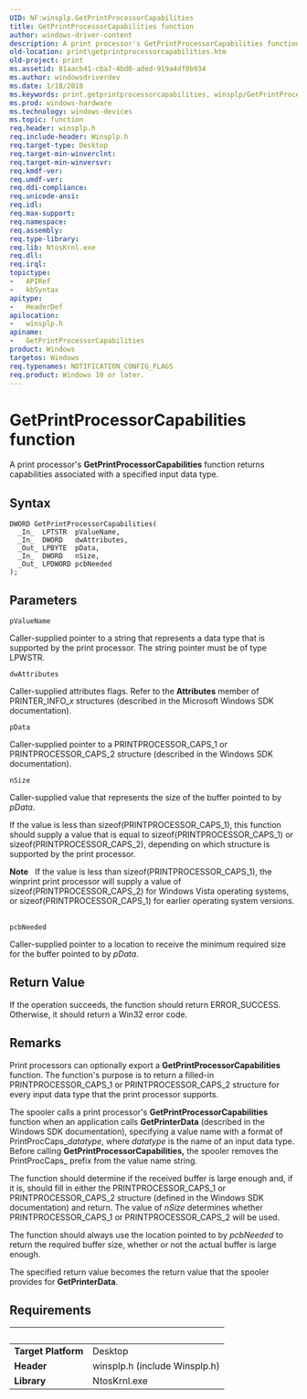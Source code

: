 ```yaml
---
UID: NF:winsplp.GetPrintProcessorCapabilities
title: GetPrintProcessorCapabilities function
author: windows-driver-content
description: A print processor's GetPrintProcessorCapabilities function returns capabilities associated with a specified input data type.
old-location: print\getprintprocessorcapabilities.htm
old-project: print
ms.assetid: 81aacb41-cba7-4bd0-aded-919a4df0b934
ms.author: windowsdriverdev
ms.date: 1/18/2018
ms.keywords: print.getprintprocessorcapabilities, winsplp/GetPrintProcessorCapabilities, spoolfnc_4ca0ae34-060f-4144-91de-a2556d1b5261.xml, GetPrintProcessorCapabilities, GetPrintProcessorCapabilities function [Print Devices]
ms.prod: windows-hardware
ms.technology: windows-devices
ms.topic: function
req.header: winsplp.h
req.include-header: Winsplp.h
req.target-type: Desktop
req.target-min-winverclnt: 
req.target-min-winversvr: 
req.kmdf-ver: 
req.umdf-ver: 
req.ddi-compliance: 
req.unicode-ansi: 
req.idl: 
req.max-support: 
req.namespace: 
req.assembly: 
req.type-library: 
req.lib: NtosKrnl.exe
req.dll: 
req.irql: 
topictype:
-	APIRef
-	kbSyntax
apitype:
-	HeaderDef
apilocation:
-	winsplp.h
apiname:
-	GetPrintProcessorCapabilities
product: Windows
targetos: Windows
req.typenames: NOTIFICATION_CONFIG_FLAGS
req.product: Windows 10 or later.
---
```



# GetPrintProcessorCapabilities function
A print processor's <b>GetPrintProcessorCapabilities</b> function returns capabilities associated with a specified input data type.

## Syntax

````
DWORD GetPrintProcessorCapabilities(
  _In_  LPTSTR  pValueName,
  _In_  DWORD   dwAttributes,
  _Out_ LPBYTE  pData,
  _In_  DWORD   nSize,
  _Out_ LPDWORD pcbNeeded
);
````

## Parameters

`pValueName`

Caller-supplied pointer to a string that represents a data type that is supported by the print processor. The string pointer must be of type LPWSTR.

`dwAttributes`

Caller-supplied attributes flags. Refer to the <b>Attributes</b> member of PRINTER_INFO_<i>x</i> structures (described in the Microsoft Windows SDK documentation).

`pData`

Caller-supplied pointer to a PRINTPROCESSOR_CAPS_1 or PRINTPROCESSOR_CAPS_2 structure (described in the Windows SDK documentation).

`nSize`

Caller-supplied value that represents the size of the buffer pointed to by <i>pData</i>.

If the value is less than sizeof(PRINTPROCESSOR_CAPS_1), this function should supply a value that is equal to sizeof(PRINTPROCESSOR_CAPS_1) or sizeof(PRINTPROCESSOR_CAPS_2), depending on which structure is supported by the print processor.
<div class="alert"><b>Note</b>    If the value is less than sizeof(PRINTPROCESSOR_CAPS_1), the winprint print processor will supply a value of sizeof(PRINTPROCESSOR_CAPS_2) for Windows Vista operating systems, or sizeof(PRINTPROCESSOR_CAPS_1) for earlier operating system versions.</div><div> </div>

`pcbNeeded`

Caller-supplied pointer to a location to receive the minimum required size for the buffer pointed to by <i>pData</i>.


## Return Value

If the operation succeeds, the function should return ERROR_SUCCESS. Otherwise, it should return a Win32 error code.

## Remarks

Print processors can optionally export a <b>GetPrintProcessorCapabilities</b> function. The function's purpose is to return a filled-in PRINTPROCESSOR_CAPS_1 or PRINTPROCESSOR_CAPS_2 structure for every input data type that the print processor supports.

The spooler calls a print processor's <b>GetPrintProcessorCapabilities</b> function when an application calls <b>GetPrinterData</b> (described in the Windows SDK documentation), specifying a value name with a format of PrintProcCaps_<i>datatype</i>, where <i>datatype</i> is the name of an input data type. Before calling <b>GetPrintProcessorCapabilities,</b> the spooler removes the PrintProcCaps_ prefix from the value name string.

The function should determine if the received buffer is large enough and, if it is, should fill in either the PRINTPROCESSOR_CAPS_1 or PRINTPROCESSOR_CAPS_2 structure (defined in the Windows SDK documentation) and return. The value of <i>nSize</i> determines whether PRINTPROCESSOR_CAPS_1 or PRINTPROCESSOR_CAPS_2 will be used.

The function should always use the location pointed to by <i>pcbNeeded</i> to return the required buffer size, whether or not the actual buffer is large enough.

The specified return value becomes the return value that the spooler provides for <b>GetPrinterData</b>.

## Requirements
| &nbsp; | &nbsp; |
| ---- |:---- |
| **Target Platform** | Desktop |
| **Header** | winsplp.h (include Winsplp.h) |
| **Library** | NtosKrnl.exe |
